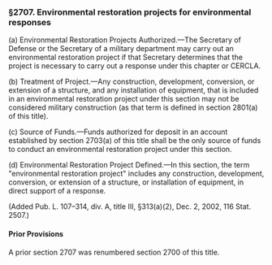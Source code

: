 ### §2707. Environmental restoration projects for environmental responses ###

(a) Environmental Restoration Projects Authorized.—The Secretary of Defense or the Secretary of a military department may carry out an environmental restoration project if that Secretary determines that the project is necessary to carry out a response under this chapter or CERCLA.

(b) Treatment of Project.—Any construction, development, conversion, or extension of a structure, and any installation of equipment, that is included in an environmental restoration project under this section may not be considered military construction (as that term is defined in section 2801(a) of this title).

(c) Source of Funds.—Funds authorized for deposit in an account established by section 2703(a) of this title shall be the only source of funds to conduct an environmental restoration project under this section.

(d) Environmental Restoration Project Defined.—In this section, the term "environmental restoration project" includes any construction, development, conversion, or extension of a structure, or installation of equipment, in direct support of a response.

(Added Pub. L. 107–314, div. A, title III, §313(a)(2), Dec. 2, 2002, 116 Stat. 2507.)

#### Prior Provisions ####

A prior section 2707 was renumbered section 2700 of this title.